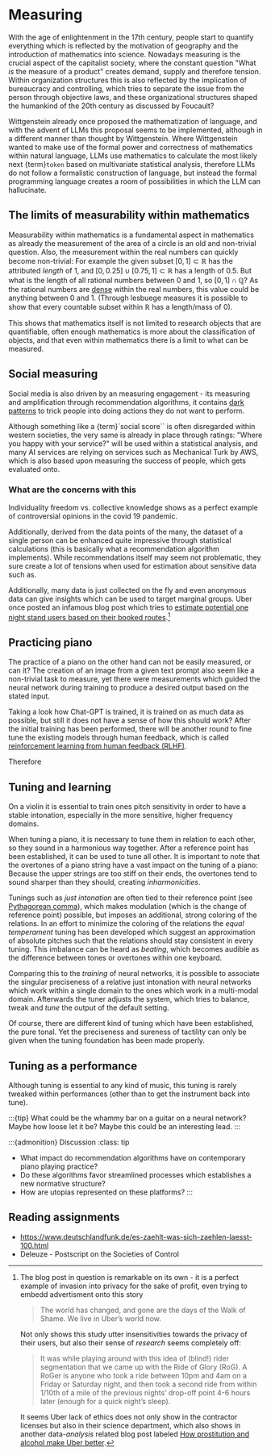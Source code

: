 # Measuring

With the age of enlightenment in the 17th century, people start to quantify everything which is reflected by the motivation of geography and the introduction of mathematics into science.
Nowadays measuring is the crucial aspect of the capitalist society, where the constant question "What *is* the measure of a product" creates demand, supply and therefore tension.
Within organization structures this is also reflected by the implication of bureaucracy and controlling, which tries to separate the issue from the person through objective laws, and these organizational structures shaped the humankind of the 20th century as discussed by Foucault?

Wittgenstein already once proposed the mathematization of language, and with the advent of LLMs this proposal seems to be implemented, although in a different manner than thought by Wittgenstein.
Where Wittgenstein wanted to make use of the formal power and correctness of mathematics within natural language, LLMs use mathematics to calculate the most likely next {term}`token` based on multivariate statistical analysis, therefore LLMs do not follow a formalistic construction of language, but instead the formal programming language creates a room of possibilities in which the LLM can hallucinate.

## The limits of measurability within mathematics

Measurability within mathematics is a fundamental aspect in mathematics as already the measurement of the area of a circle is an old and non-trivial question.
Also, the measurement within the real numbers can quickly become non-trivial: For example the given subset $[0,1] \subset \mathbb{R}$ has the attributed *length* of $1$, and $[0, 0.25] \cup [0.75, 1] \subset \mathbb{R}$ has a length of $0.5$.
But what is the length of all rational numbers between $0$ and $1$, so $[0, 1] \cap \mathbb{Q}$?
As the rational numbers are [dense](https://en.wikipedia.org/wiki/Diophantine_approximation) within the real numbers, this value could be anything between $0$ and $1$. (Through lesbuege measures it is possible to show that every countable subset within $\mathbb{R}$ has a length/mass of 0).

This shows that mathematics itself is not limited to research objects that are quantifiable, often enough mathematics is more about the classification of objects, and that even within mathematics there is a limit to what can be measured.

## Social measuring

Social media is also driven by an measuring engagement - its measuring and amplification through recommendation algorithms, it contains [dark patterns](https://www.deceptive.design/) to trick people into doing actions they do not want to perform.

Although something like a {term}`social score`` is often disregarded within western societies, the very same is already in place through ratings: "Where you happy with your service?" will be used within a statistical analysis, and many AI services are relying on services such as Mechanical Turk by AWS, which is also based upon measuring the success of people, which gets evaluated onto.

### What are the concerns with this

Individuality freedom vs. collective knowledge shows as a perfect example of controversial opinions in the covid 19 pandemic.

Additionally, derived from the data points of the many, the dataset of a single person can be enhanced quite impressive through statistical calculations (this is basically what a recommendation algorithm implements).
While recommendations itself may seem not problematic, they sure create a lot of tensions when used for estimation about sensitive data such as.

Additionally, many data is just collected on the fly and even anonymous data can give insights which can be used to target marginal groups.
Uber once posted an infamous blog post which tries to [estimate potential one night stand users based on their booked routes](https://web.archive.org/web/20140827195715/http://blog.uber.com/ridesofglory).[^uber]

## Practicing piano

The practice of a piano on the other hand can not be easily measured, or can it?
The creation of an image from a given text prompt also seem like a non-trivial task to measure, yet there were measurements which guided the neural network during training to produce a desired output based on the stated input.

Taking a look how Chat-GPT is trained, it is trained on as much data as possible, but still it does not have a sense of how this should work?
After the initial training has been performed, there will be another round to fine tune the existing models through human feedback, which is called [reinforcement learning from human feedback (RLHF)](https://en.wikipedia.org/wiki/Reinforcement_learning_from_human_feedback).

Therefore

## Tuning and learning

On a violin it is essential to train ones pitch sensitivity in order to have a stable intonation, especially in the more sensitive, higher frequency domains.

When tuning a piano, it is necessary to tune them in relation to each other, so they sound in a harmonious way together.
After a reference point has been established, it can be used to tune all other.
It is important to note that the overtones of a piano string have a vast impact on the tuning of a piano: Because the upper strings are too stiff on their ends, the overtones tend to sound sharper than they should, creating *inharmonicities*.

Tunings such as *just intonation* are often tied to their reference point (see [Pythagorean comma](https://en.wikipedia.org/wiki/Pythagorean_comma)), which makes modulation (which is the change of reference point) possible, but imposes an additional, strong coloring of the relations.
In an effort to minimize the coloring of the relations the *equal temperament* tuning has been developed which suggest an approximation of absolute pitches such that the relations should stay consistent in every tuning.
This imbalance can be heard as *beating*, which becomes audible as the difference between tones or overtones within one keyboard.

Comparing this to the *training* of neural networks, it is possible to associate the singular preciseness of a relative just intonation with neural networks which work within a single domain to the ones which work in a multi-modal domain.
Afterwards the tuner adjusts the system, which tries to balance, tweak and *tune* the output of the default setting.

Of course, there are different kind of tuning which have been established, the pure tonal.
Yet the preciseness and sureness of tactility can only be given when the tuning foundation has been made properly.

## Tuning as a performance

Although tuning is essential to any kind of music, this tuning is rarely tweaked within performances (other than to get the instrument back into tune).

:::{tip}
What could be the whammy bar on a guitar on a neural network? Maybe how loose let it be?
Maybe this could be an interesting lead.
:::

:::{admonition} Discussion
:class: tip

* What impact do recommendation algorithms have on contemporary piano playing practice?
* Do these algorithms favor streamlined processes which establishes a new normative structure?
* How are utopias represented on these platforms?
:::

## Reading assignments

* <https://www.deutschlandfunk.de/es-zaehlt-was-sich-zaehlen-laesst-100.html>
* Deleuze - Postscript on the Societies of Control

[^uber]: The blog post in question is remarkable on its own - it is a perfect example of invasion into privacy for the sake of profit, even trying to embedd advertisment onto this story

    > The world has changed, and gone are the days of the Walk of Shame. We live in Uber’s world now.

    Not only shows this study utter insensitivities towards the privacy of their users, but also their sense of *research* seems completely off:

    > It was while playing around with this idea of (blind!) rider segmentation that we came up with the Ride of Glory (RoG). A RoGer is anyone who took a ride between 10pm and 4am on a Friday or Saturday night, and then took a second ride from within 1/10th of a mile of the previous nights’ drop-off point 4-6 hours later (enough for a quick night’s sleep).

    It seems Uber lack of ethics does not only show in the contractor licenses but also in their science department, which also shows in another data-*analysis* related blog post labeled [How prostitution and alcohol make Uber better](https://web.archive.org/web/20110929112743/http://blog.uber.com/2011/09/13/uberdata-how-prostitution-and-alcohol-make-uber-better/).
